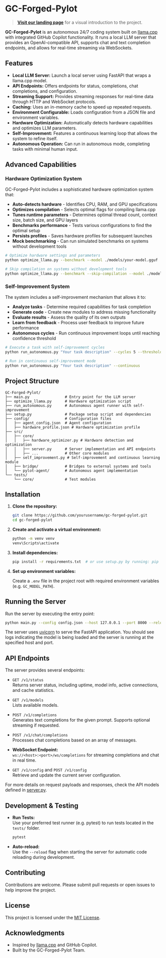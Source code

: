 # GC-Forged-Pylot

> **[Visit our landing page](https://nickscherbakov.github.io/GC-Forged-Pylot/)** for a visual introduction to the project.

**GC-Forged-Pylot** is an autonomous 24/7 coding system built on [llama.cpp](https://github.com/ggerganov/llama.cpp) with integrated GitHub Copilot functionality. It runs a local LLM server that provides an OpenAI-compatible API, supports chat and text completion endpoints, and allows for real-time streaming via WebSockets.

## Features

- **Local LLM Server:** Launch a local server using FastAPI that wraps a llama.cpp model.
- **API Endpoints:** Offers endpoints for status, completions, chat completions, and configuration.
- **Streaming Support:** Provides streaming responses for real-time data through HTTP and WebSocket protocols.
- **Caching:** Uses an in-memory cache to speed up repeated requests.
- **Environment Configurable:** Loads configuration from a JSON file and environment variables.
- **Hardware Optimization:** Automatically detects hardware capabilities and optimizes LLM parameters.
- **Self-Improvement:** Features a continuous learning loop that allows the system to refine itself.
- **Autonomous Operation:** Can run in autonomous mode, completing tasks with minimal human input.

## Advanced Capabilities

### Hardware Optimization System

GC-Forged-Pylot includes a sophisticated hardware optimization system that:

- **Auto-detects hardware** - Identifies CPU, RAM, and GPU specifications
- **Optimizes compilation** - Selects optimal flags for compiling llama.cpp
- **Tunes runtime parameters** - Determines optimal thread count, context size, batch size, and GPU layers
- **Benchmarks performance** - Tests various configurations to find the optimal setup
- **Persists profiles** - Saves hardware profiles for subsequent launches
- **Mock benchmarking** - Can run simulated benchmarks on systems without development tools

```bash
# Optimize hardware settings and parameters
python optimize_llama.py --benchmark --model ./models/your-model.gguf

# Skip compilation on systems without development tools
python optimize_llama.py --benchmark --skip-compilation --model ./models/your-model.gguf
```

### Self-Improvement System

The system includes a self-improvement mechanism that allows it to:

- **Analyze tasks** - Determine required capabilities for task completion
- **Generate code** - Create new modules to address missing functionality
- **Evaluate results** - Assess the quality of its own outputs
- **Learn from feedback** - Process user feedback to improve future performance
- **Autonomous cycles** - Run continuous improvement loops until reaching confidence threshold

```bash
# Execute a task with self-improvement cycles
python run_autonomous.py "Your task description" --cycles 5 --threshold 0.9

# Run in continuous self-improvement mode
python run_autonomous.py "Your task description" --continuous
```

## Project Structure

```
GC-Forged-Pylot/
├── main.py                # Entry point for the LLM server
├── optimize_llama.py      # Hardware optimization script
├── run_autonomous.py      # Autonomous agent runner with self-improvement
├── setup.py               # Package setup script and dependencies
├── config/                # Configuration files
│   ├── agent_config.json  # Agent configuration
│   ├── hardware_profile.json # Hardware optimization profile
├── src/
│   ├── core/
│   │   ├── hardware_optimizer.py # Hardware detection and optimization
│   │   ├── server.py      # Server implementation and API endpoints
│   │   ├── ...            # Other core modules
│   ├── self_improvement.py # Self-improvement and continuous learning module
│   ├── bridge/            # Bridges to external systems and tools
│   └── pylot-agent/       # Autonomous agent implementation
└── tests/
    └── core/              # Test modules
```

## Installation

1. **Clone the repository:**

   ```bash
   git clone https://github.com/yourusername/gc-forged-pylot.git
   cd gc-forged-pylot
   ```

2. **Create and activate a virtual environment:**

   ```bash
   python -m venv venv
   venv\Scripts\activate
   ```

3. **Install dependencies:**

   ```bash
   pip install -r requirements.txt  # or use setup.py by running: pip install -e .
   ```

4. **Set up environment variables:**

   Create a `.env` file in the project root with required environment variables (e.g. `GC_MODEL_PATH`).

## Running the Server

Run the server by executing the entry point:

```bash
python main.py --config config.json --host 127.0.0.1 --port 8000 --reload
```

The server uses [uvicorn](https://www.uvicorn.org/) to serve the FastAPI application. You should see logs indicating the model is being loaded and the server is running at the specified host and port.

## API Endpoints

The server provides several endpoints:

- `GET /v1/status`  
  Returns server status, including uptime, model info, active connections, and cache statistics.

- `GET /v1/models`  
  Lists available models.

- `POST /v1/completions`  
  Generates text completions for the given prompt. Supports optional streaming if requested.

- `POST /v1/chat/completions`  
  Processes chat completions based on an array of messages.

- **WebSocket Endpoint:**  
  `ws://<host>:<port>/ws/completions` for streaming completions and chat in real time.

- `GET /v1/config` and `POST /v1/config`  
  Retrieve and update the current server configuration.

For more details on request payloads and responses, check the API models defined in [server.py](e:\GC-Forged-Pylot\src\core\server.py).

## Development & Testing

- **Run Tests:**  
  Use your preferred test runner (e.g. pytest) to run tests located in the `tests/` folder.

  ```bash
  pytest
  ```

- **Auto-reload:**  
  Use the `--reload` flag when starting the server for automatic code reloading during development.

## Contributing

Contributions are welcome. Please submit pull requests or open issues to help improve the project.

## License

This project is licensed under the [MIT License](LICENSE).

## Acknowledgments

- Inspired by [llama.cpp](https://github.com/ggerganov/llama.cpp) and GitHub Copilot.
- Built by the GC-Forged-Pylot Team.
